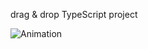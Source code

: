 drag & drop TypeScript project

![Animation](https://user-images.githubusercontent.com/94111690/179719488-e26fab47-c0f5-47bd-8a37-c5d67dc0a056.gif)
